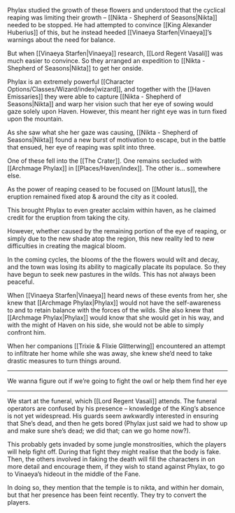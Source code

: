 Phylax studied the growth of these flowers and understood that the cyclical reaping was limiting their growth – [[Nikta - Shepherd of Seasons|Nikta]] needed to be stopped. He had attempted to convince [[King Alexander Huberius]] of this, but he instead heeded [[Vinaeya Starfen|Vinaeya]]’s warnings about the need for balance.

But when [[Vinaeya Starfen|Vinaeya]]  research, [[Lord Regent Vasali]] was much easier to convince. So they arranged an expedition to [[Nikta - Shepherd of Seasons|Nikta]] to get her onside.

Phylax is an extremely powerful [[Character Options/Classes/Wizard/index|wizard]], and together with the [[Haven Emissaries]]  they were able to capture [[Nikta - Shepherd of Seasons|Nikta]] and warp her vision such that her eye of sowing would gaze solely upon Haven. However, this meant her right eye was in turn fixed upon the mountain. 

As she saw what she her gaze was causing, [[Nikta - Shepherd of Seasons|Nikta]] found a new burst of motivation to escape, but in the battle that ensued, her eye of reaping was split into three.

One of these fell into the [[The Crater]]. One remains secluded with [[Archmage Phylax]] in [[Places/Haven/index]]. The other is… somewhere else.

As the power of reaping ceased to be focused on [[Mount Iatus]], the eruption remained fixed atop & around the city as it cooled.

This brought Phylax to even greater acclaim within haven, as he claimed credit for the eruption from taking the city.

However, whether caused by the remaining portion of the eye of reaping, or simply due to the new shade atop the region, this new reality led to new difficulties in creating the magical bloom.

In the coming cycles, the blooms of the the flowers would wilt and decay, and the town was losing its ability to magically placate its populace. So they have begun to seek new pastures in the wilds. This has not always been peaceful.

When [[Vinaeya Starfen|Vinaeya]] heard news of these events from her, she knew that [[Archmage Phylax|Phylax]] would not have the self-awareness to and to retain balance with the forces of the wilds. She also knew that [[Archmage Phylax|Phylax]] would know that she would get in his way, and with the might of Haven on his side, she would not be able to simply confront him.

When her companions [[Trixie & Flixie Glitterwing]] encountered an attempt to infiltrate her home while she was away, she knew she’d need to take drastic measures to turn things around.

***

We wanna figure out if we’re going to fight the owl or help them find her eye

***

We start at the funeral, which [[Lord Regent Vasali]] attends. The funeral operators are confused by his presence – knowledge of the King’s absence is not yet widespread. His guards seem awkwardly interested in ensuring that She’s dead, and then he gets bored (Phylax just said we had to show up and make sure she’s dead; we did that; can we go home now?). 

This probably gets invaded by some jungle monstrosities, which the players will help fight off. During that fight they might realise that the body is fake. Then, the others involved in faking the death will fill the characters in on more detail and encourage them, if they wish to stand against Phylax, to go to Vinaeya’s hideout in the middle of the Fane.

In doing so, they mention that the temple is to nikta, and within her domain, but that her presence has been feint recently. They try to convert the players. 
